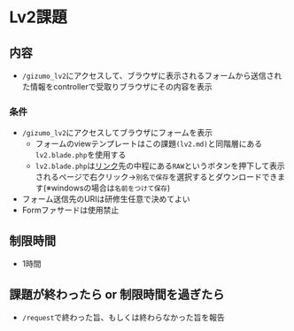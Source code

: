 # Lv2課題

## 内容
- `/gizumo_lv2`にアクセスして、ブラウザに表示されるフォームから送信された情報をcontrollerで受取りブラウザにその内容を表示
### 条件
- `/gizumo_lv2`にアクセスしてブラウザにフォームを表示
  - フォームのviewテンプレートはこの課題`(lv2.md)`と同階層にある`lv2.blade.php`を使用する
  - `lv2.blade.php`は[リンク](https://github.com/gizumo-inc/laravel_extra_work/blob/master/lv2/lv2.blade.php)先の中程にある`RAW`というボタンを押下して表示されるページで右クリック→`別名で保存`を選択するとダウンロードできます(※windowsの場合は`名前をつけて保存`)
- フォーム送信先のURIは研修生任意で決めてよい
- Formファサードは使用禁止

## 制限時間
- 1時間

## 課題が終わったら or 制限時間を過ぎたら
- `/request`で終わった旨、もしくは終わらなかった旨を報告
